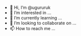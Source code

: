 - 👋 Hi, I’m @ugururuk
- 👀 I’m interested in ...
- 🌱 I’m currently learning ...
- 💞️ I’m looking to collaborate on ...
- 📫 How to reach me ...

<!---
ugururuk/ugururuk is a ✨ special ✨ repository because its `README.md` (this file) appears on your GitHub profile.
You can click the Preview link to take a look at your changes.
--->
